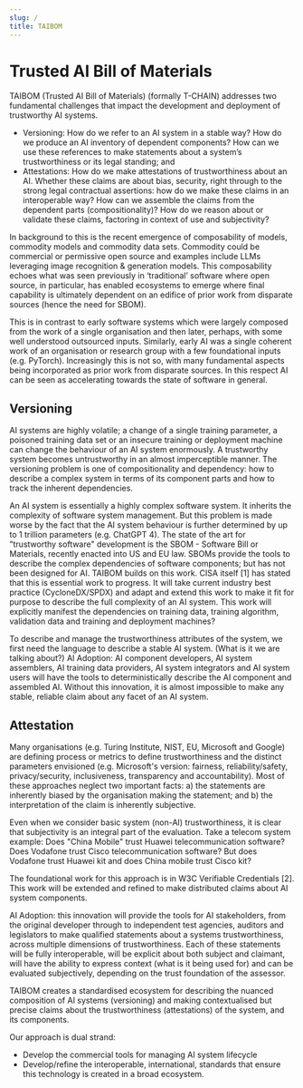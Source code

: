 ```yaml
---
slug: /
title: TAIBOM
---
```


# Trusted AI Bill of Materials

TAIBOM (Trusted AI Bill of Materials) (formally T-CHAIN) addresses two fundamental challenges that impact the development and deployment of trustworthy AI systems.
- Versioning: How do we refer to an AI system in a stable way? How do we produce an AI inventory of dependent components? How can we use these references to make statements about a system’s trustworthiness or its legal standing; and
- Attestations: How do we make attestations of trustworthiness about an AI. Whether these claims are about bias, security, right through to the strong legal contractual assertions: how do we make these claims in an interoperable way? How can we assemble the claims from the dependent parts (compositionality)? How do we reason about or validate these claims, factoring in context of use and subjectivity?

In background to this is the recent emergence of composability of models, commodity models and commodity data sets. 
Commodity could be commercial or permissive open source and examples include LLMs leveraging image recognition & generation models. This composability echoes what was seen previously in ‘traditional’ software where open source, in particular, has enabled ecosystems to emerge where final capability is ultimately dependent on an edifice of prior work from disparate sources (hence the need for SBOM).

This is in contrast to early software systems which were largely composed from the work of a single organisation and then later, perhaps, with some well understood outsourced inputs. Similarly, early AI was a single coherent work of an organisation or research group with a few foundational inputs (e.g. PyTorch). Increasingly this is not so, with many fundamental aspects being incorporated as prior work from disparate sources. In this respect AI can be seen as accelerating towards the state of software in general.

## Versioning
AI systems are highly volatile; a change of a single training parameter, a poisoned training data set or an insecure training or deployment machine can change the behaviour of an AI system enormously. A trustworthy system becomes untrustworthy in an almost imperceptible manner.
The versioning problem is one of compositionality and dependency: how to describe a complex system in terms of its component parts and how to track the inherent dependencies. 

An AI system is essentially a highly complex software system. It inherits the complexity of software system management. But this problem is made worse by the fact that the AI system behaviour is further determined by up to 1 trillion parameters (e.g. ChatGPT 4). The state of the art for "trustworthy software" development is the SBOM - Software Bill or Materials, recently enacted into US and EU law. SBOMs provide the tools to describe the complex dependencies of software components; but has not been designed for AI. TAIBOM builds on this work. CISA itself [1] has stated that this is essential work to progress. It will take current industry best practice (CycloneDX/SPDX) and adapt and extend this work to make it fit for purpose to describe the full complexity of an AI system. This work will explicitly manifest the dependencies on training data, training algorithm, validation data and training and deployment machines?

To describe and manage the trustworthiness attributes of the system, we first need the language to describe a stable AI system. (What is it we are talking about?)
AI Adoption: AI component developers, AI system assemblers, AI training data providers, AI system integrators and AI system users will have the tools to deterministically describe the AI component and assembled AI. Without this innovation, it is almost impossible to make any stable, reliable claim about any facet of an AI system.

## Attestation
Many organisations (e.g. Turing Institute, NIST, EU, Microsoft and Google) are defining process or metrics to define trustworthiness and the distinct parameters envisioned (e.g. Microsoft's version: fairness, reliability/safety, privacy/security, inclusiveness, transparency and accountability). Most of these approaches neglect two important facts: a) the statements are inherently biased by the organisation making the statement; and b) the interpretation of the claim is inherently subjective.

Even when we consider basic system (non-AI) trustworthiness, it is clear that subjectivity is an integral part of the evaluation. Take a telecom system example: Does "China Mobile" trust Huawei telecommunication software? Does Vodafone trust Cisco telecommunication software? But does Vodafone trust Huawei kit and does China mobile trust Cisco kit?

The foundational work for this approach is in W3C Verifiable Credentials [2]. This work will be extended and refined to make distributed claims about AI system components.

AI Adoption: this innovation will provide the tools for AI stakeholders, from the original developer through to independent test agencies, auditors and legislators to make qualified statements about a systems trustworthiness, across multiple dimensions of trustworthiness. Each of these statements will be fully interoperable, will be explicit about both subject and claimant, will have the ability to express context (what is it being used for) and can be evaluated subjectively, depending on the trust foundation of the assessor.

TAIBOM creates a standardised ecosystem for describing the nuanced composition of AI systems (versioning) and making contextualised but precise claims about the trustworthiness (attestations) of the system, and its components.

Our approach is dual strand:
- Develop the commercial tools for managing AI system lifecycle
- Develop/refine the interoperable, international, standards that ensure this technology is created in a broad ecosystem.




